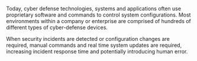 Today, cyber defense technologies, systems and applications often use proprietary software and commands to control system configurations. Most environments within a company or enterprise are comprised of hundreds of different types of cyber-defense devices.

When security incidents are detected or configuration changes are required, manual commands and real time system updates are required, increasing incident response time and potentially introducing human error.
